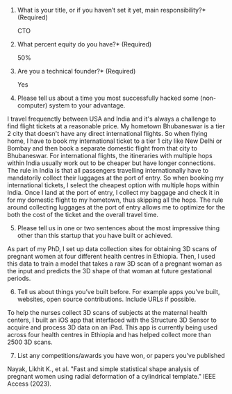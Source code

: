 1. What is your title, or if you haven’t set it yet, main responsibility?* (Required)

	CTO

2. What percent equity do you have?* (Required)

	50%

3. Are you a technical founder?* (Required)

	Yes

4. Please tell us about a time you most successfully hacked some (non-computer) system to your advantage.
	 
I travel frequenctly between USA and India and it's always a challenge to find flight tickets at a reasonable price. My hometown Bhubaneswar is a tier 2 city that doesn't have any direct international flights. So when flying home, I have to book my international ticket to a tier 1 city like New Delhi or Bombay and then book a separate domestic flight from that city to Bhubaneswar. For international flights, the itineraries with multiple hops within India usually work out to be cheaper but have longer connections. The rule in India is that all passengers travelling internationally have to mandatorily collect their luggages at the port of entry. So when booking my international tickets, I select the cheapest option with multiple hops within India. Once I land at the port of entry, I collect my baggage and check it in for my domestic flight to my hometown, thus skipping all the hops. The rule around collecting luggages at the port of entry allows me to optimize for the both the cost of the ticket and the overall travel time.

5. Please tell us in one or two sentences about the most impressive thing other than this startup that you have built or achieved.

As part of my PhD, I set up data collection sites for obtaining 3D scans of pregnant women at four different health centres in Ethiopia. Then, I used this data to train a model that takes a raw 3D scan of a pregnant woman as the input and predicts the 3D shape of that woman at future gestational periods. 

6. Tell us about things you’ve built before. For example apps you’ve built, websites, open source contributions. Include URLs if possible.

To help the nurses collect 3D scans of subjects at the maternal health centers, I built an iOS app that interfaced with the Structure 3D Sensor to acquire and process 3D data on an iPad. This app is currently being used across four health centres in Ethiopia and has helped collect more than 2500 3D scans.

7. List any competitions/awards you have won, or papers you’ve published

Nayak, Likhit K., et al. "Fast and simple statistical shape analysis of pregnant women using radial deformation of a cylindrical template." IEEE Access (2023).

